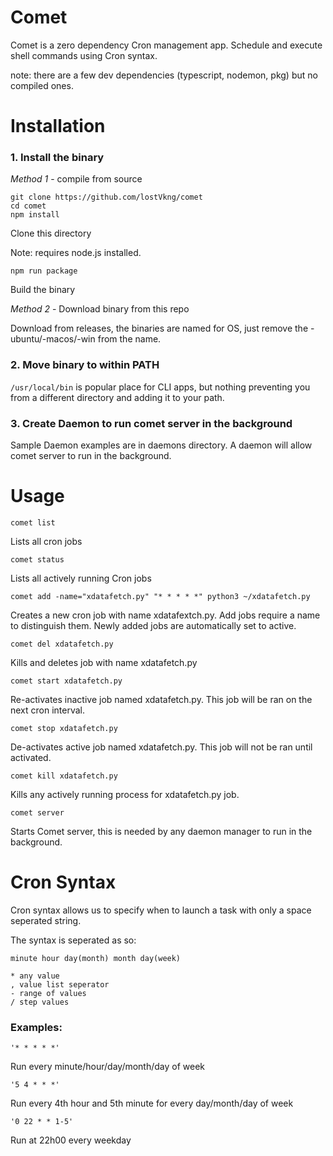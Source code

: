 # Comet

Comet is a zero dependency Cron management app. Schedule and execute shell commands using Cron syntax.

note: there are a few dev dependencies (typescript, nodemon, pkg) but no compiled ones.

# Installation

### 1. Install the binary

*Method 1* - compile from source
```shell
git clone https://github.com/lostVkng/comet
cd comet
npm install
```
Clone this directory

Note: requires node.js installed.

```shell
npm run package
```
Build the binary

*Method 2* - Download binary from this repo

Download from releases, the binaries are named for OS, just remove the -ubuntu/-macos/-win from the name.

### 2. Move binary to within PATH
`/usr/local/bin` is popular place for CLI apps, but nothing preventing you from a different directory and adding it to your path.

### 3. Create Daemon to run comet server in the background
Sample Daemon examples are in daemons directory. A daemon will allow comet server to run in the background.

# Usage

```shell
comet list
```
Lists all cron jobs

```shell
comet status
```
Lists all actively running Cron jobs

```shell
comet add -name="xdatafetch.py" "* * * * *" python3 ~/xdatafetch.py
```
Creates a new cron job with name xdatafextch.py. Add jobs require a name to distinguish them. Newly added jobs are automatically set to active.

```shell
comet del xdatafetch.py
```
Kills and deletes job with name xdatafetch.py

```shell
comet start xdatafetch.py
```
Re-activates inactive job named xdatafetch.py. This job will be ran on the next cron interval.

```shell
comet stop xdatafetch.py
```
De-activates active job named xdatafetch.py. This job will not be ran until activated.

```shell
comet kill xdatafetch.py
```
Kills any actively running process for xdatafetch.py job.

```shell
comet server
```
Starts Comet server, this is needed by any daemon manager to run in the background.


# Cron Syntax
Cron syntax allows us to specify when to launch a task with only a space seperated string.

The syntax is seperated as so:
```
minute hour day(month) month day(week)

* any value
, value list seperator
- range of values
/ step values
```

### Examples:
```
'* * * * *'
```
Run every minute/hour/day/month/day of week

```
'5 4 * * *'
```
Run every 4th hour and 5th minute for every day/month/day of week

```
'0 22 * * 1-5'
```
Run at 22h00 every weekday
